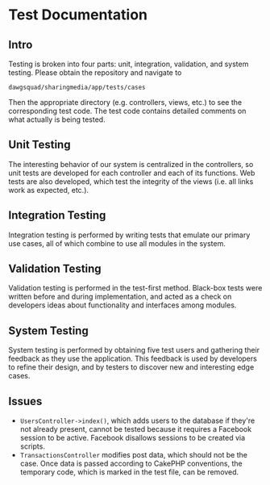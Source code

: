 # Test Documentation #

## Intro ##

Testing is broken into four parts: unit, integration, validation, and system testing. Please obtain the repository and navigate to
```
dawgsquad/sharingmedia/app/tests/cases
```
Then the appropriate directory (e.g. controllers, views, etc.) to see the corresponding test code. The test code contains detailed comments on what actually is being tested.

## Unit Testing ##

The interesting behavior of our system is centralized in the controllers, so unit tests are developed for each controller and each of its functions. Web tests are also developed, which test the integrity of the views (i.e. all links work as expected, etc.).

## Integration Testing ##

Integration testing is performed by writing tests that emulate our primary use cases, all of which combine to use all modules in the system.

## Validation Testing ##

Validation testing is performed in the test-first method. Black-box tests were written before and during implementation, and acted as a check on developers ideas about functionality and interfaces among modules.

## System Testing ##

System testing is performed by obtaining five test users and gathering their feedback as they use the application. This feedback is used by developers to refine their design, and by testers to discover new and interesting edge cases.

## Issues ##

  * `UsersController->index()`, which adds users to the database if they're not already present, cannot be tested because it requires a Facebook session to be active. Facebook disallows sessions to be created via scripts.
  * `TransactionsController` modifies post data, which should not be the case. Once data is passed according to CakePHP conventions, the temporary code, which is marked in the test file, can be removed.